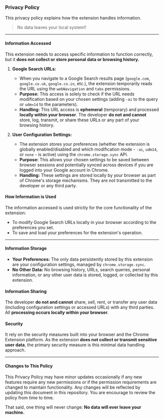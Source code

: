### Privacy Policy

This privacy policy explains how the extension handles information. 
> No data leaves your local system!!

----

#### Information Accessed
This extension needs to access specific information to function correctly, but it **does not collect or store personal data or browsing history.**

1.  **Google Search URLs:**
    *   When you navigate to a Google Search results page (`google.com`, `google.co.uk`, `google.co.in`, etc.), the extension temporarily reads the URL using the `webNavigation` and `tabs` permissions.
    *   **Purpose:** This access is solely to check if the URL needs modification based on your chosen settings (adding `-ai` to the query or `udm=14` to the parameters).
    *   **Handling:** This URL access is **ephemeral** (temporary) and processed **locally within your browser**. The developer **do not and cannot** store, log, transmit, or share these URLs or any part of your browsing history.

2.  **User Configuration Settings:**
    *   The extension stores your preferences (whether the extension is globally enabled/disabled and which modification mode - `-ai`, `udm14`, or `none` - is active) using the `chrome.storage.sync` API.
    *   **Purpose:** This allows your chosen settings to be saved between browser sessions and potentially synced across devices if you are logged into your Google account in Chrome.
    *   **Handling:** These settings are stored locally by your browser as part of Chrome's storage mechanisms. They are not transmitted to the developer or any third party.

#### How Information is Used

The information accessed is used strictly for the core functionality of the extension:

*   To modify Google Search URLs locally in your browser according to the preferences you set.
*   To save and load your preferences for the extension's operation.

----

#### Information Storage

*   **Your Preferences:** The only data persistently stored by this extension are your configuration settings, managed by `chrome.storage.sync`.
*   **No Other Data:** No browsing history, URLs, search queries, personal information, or any other user data is stored, logged, or collected by this extension.

#### Information Sharing

The developer **do not and cannot** share, sell, rent, or transfer any user data (including configuration settings or accessed URLs) with any third parties. All **processing occurs locally within your browser**.

#### Security

It rely on the security measures built into your browser and the Chrome Extension platform. As the extension **does not collect or transmit sensitive user data**, the primary security measure is this minimal data handling approach.

----

#### Changes to This Policy

This Privacy Policy may have minor updates occasionally if any new features require any new permissions or if the permission requirements are changed to maintain functionality. Any changes will be reflected by updating this document in this repository. You are encourage to review the policy from time to time.

That said, one thing will never change: **No data will ever leave your machine.**